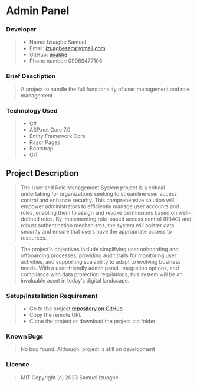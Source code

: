 # Admin Panel
### Developer
> * Name: Izuagbe Samuel
> * Email: izuagbesam@gmail.com
> * GitHub: [enakhe](https://github.com/enakhe)
> * Phone number: 09069477106

### Brief Desctiption
> A project to handle the full functionality of user management and role management.

### Technology Used
> * C#
> * ASP.net Core 7.0
> * Entity Framework Core
> * Razor Pages
> * Bootstrap
> * GIT


## Project Description
>  The User and Role Management System project is a critical undertaking for organizations seeking to streamline user access control and enhance security. This comprehensive solution will empower administrators to efficiently manage user accounts and roles, enabling them to assign and revoke permissions based on well-defined roles. By implementing role-based access control (RBAC) and robust authentication mechanisms, the system will bolster data security and ensure that users have the appropriate access to resources.

> The project's objectives include simplifying user onboarding and offboarding processes, providing audit trails for monitoring user activities, and supporting scalability to adapt to evolving business needs. With a user-friendly admin panel, integration options, and compliance with data protection regulations, this system will be an invaluable asset in today's digital landscape.

### Setup/Installation Requirement
> * Go to the project [repository on GitHub](https://github.com/enakhe/AdminPanelOriginal)
> * Copy the remote URL 
> * Clone the project or download the project zip folder

### Known Bugs
> No bug found. Although, project is still on development

### Licence
> MIT
> Copyright (c) 2023 Samuel Izuagbe